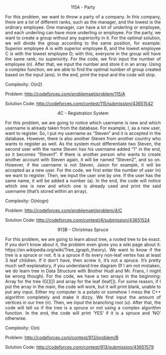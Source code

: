 <p align="center">115A - Party</p>

<p align="justify">
For this problem, we want to throw a party of a company. In this company, there are a lot of different ranks, such as the manager, and the lowest is the ordinary employee. One manager, can have a lot of underling or employee, and each underling can have more underling or employee. For the party, we want to create a group without any superiority in it. For the optimal solution, we will divide the group according to the same position, for example: Superior employee A is with superior employee B, and the lowest employee C is with the lowest employee D; with this, everyone in the group will have the same rank; no superiority. For the code, we first input the number of employee (n). After that, we input the number and store it in an array. Using a complex function, we are able to find the optimal number of group created based on the input (ans). In the end, print the input and the code will stop.

Complexity: O(n2)

Problem: http://codeforces.com/problemset/problem/115/A

Solution Code: http://codeforces.com/contest/115/submission/43651542

<p align="center">4C - Registration System</p>

<p align="justify">
For this problem, we are going to notice which username is new and which username is already taken from the database. For example, I, as a new user, want to register. So, I put my username as “Steven” and it is accepted in the database. However, there is also another Steven from another country who wants to register as well. As the system must differentiate two Steven, the second user with the name Steven has his username added “1” in the end, so it becomes “Steven1”. If there is another person who wants to create another account with Steven again, it will be named “Steven2”, and so on. However, if the username is not Steven, Jason for example, it will be accepted as a new user. For the code, we first enter the number of user (n) we want to register. Then, we input the user one by one. If the user has the same name, it will be added a number (a). In the end, the code will notice which one is new and which one is already used and print the said username (that’s stored within an array).

Complexity: O(nlogn)

Problem: http://codeforces.com/problemset/problem/4/C

Solution Code: http://codeforces.com/contest/4/submission/43651524

<p align="center">913B - Christmas Spruce</p>

<p align="justify">
For this problem, we are going to learn about tree, a rooted tree to be exact. If you don’t know about it, the problem even gives you a wiki page about it: https://en.wikipedia.org/wiki/Tree_(graph_theory). We want to know if the tree is a spruce or not. It is a spruce if its every non-leaf vertex has at least 3 leaf children. If it don’t have, then screw it, it’s not a spruce. It’s pretty much self-explanatory, if you understand tree diagram (If I am not mistaken, we do learn tree in Data Structure with Brother Hudi and Mr. Frans, I might be wrong though). For the code, we have a two arrays in the beginning: Array for the tree (G[][]) and array for the leaf (leaf[]). For some reason, if I put the array in the main, the code will work, but it will print blank, unable to put any input. Either my computer is a potato or somehow I mess the C++ algorithm completely and make it dizzy. We first input the amount of vertices in our tree (n). Then, we input the branching root (u). After that, the code will tell us if the tree is a spruce or not using a complex algorithm function. In the end, the code will print ‘YES’ if it is a spruce and ‘NO’ otherwise.

Complexity: O(n)

Problem: http://codeforces.com/contest/913/problem/B

Solution Code: http://codeforces.com/contest/913/submission/43651579
